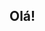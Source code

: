 ## Olá!

<!--
<div align="center">
  <a href="https://github.com/e-serafim">
  <img height="180em" src="https://github-readme-stats.vercel.app/api?username=e-serafim&show_icons=true&theme=github_dark&include_all_commits=true&count_private=true"/>
  <img height="180em" src="https://github-readme-stats.vercel.app/api/top-langs/?username=e-serafim&layout=compact&langs_count=7&theme=github_dark"/>
</div> -->

<div>
  <picture>
    <source media="(prefers-color-scheme: dark)" srcset="https://github.com/e-serafim/e-serafim/blob/output/github-contribution-grid-snake-dark.svg">
    <source media="(prefers-color-scheme: light)" srcset="https://github.com/e-serafim/e-serafim/blob/output/github-contribution-grid-snake.svg">
  </picture>
</div>
